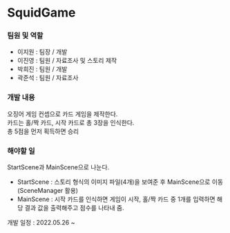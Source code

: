 # SquidGame

### 팀원 및 역할
- 이지원 : 팀장 / 개발
- 이진영 : 팀원 / 자료조사 및 스토리 제작
- 박희진 : 팀원 / 개발
- 곽준석 : 팀원 / 자료조사

### 개발 내용
오징어 게임 컨셉으로 카드 게임을 제작한다.\
카드는 홀/짝 카드, 시작 카드로 총 3장을 인식한다.\
총 5점을 먼저 획득하면 승리

### 해야할 일
StartScene과 MainScene으로 나눈다.

- StartScene : 스토리 형식의 이미지 파일(4개)을 보여준 후 MainScene으로 이동 (SceneManager 활용)
- MainScene : 시작 카드를 인식하면 게임이 시작, 홀/짝 카드 중 1개를 입력하면 해당 결과 값을 출력해주고 점수를 나타내 줌.

개발 일정 : 2022.05.26 ~
